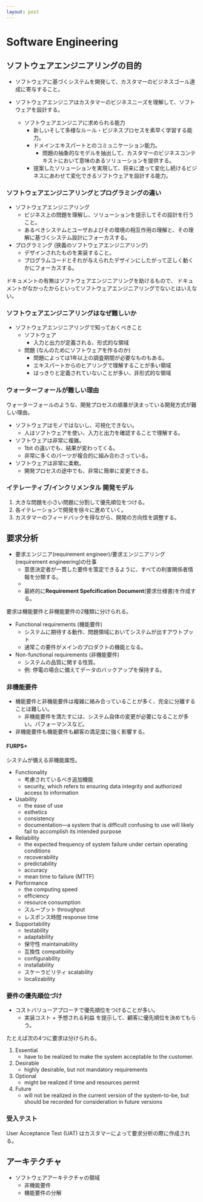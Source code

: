 ```yaml
---
layout: post
---
```


# Software Engineering

## ソフトウェアエンジニアリングの目的

* ソフトウェアに基づくシステムを開発して、カスタマーのビジネスゴール達成に寄与すること。

* ソフトウェアエンジニアはカスタマーのビジネスニーズを理解して、ソフトウェアを設計する。
    * ソフトウェアエンジニアに求められる能力
        * 新しいそして多様なルール・ビジネスプロセスを素早く学習する能力。
        * ドメインエキスパートとのコミュニケーション能力。
            * 問題の抽象的なモデルを抽出して、カスタマーのビジネスコンテキストにおいて意味のあるソリューションを提供する。
        * 提案したソリューションを実現して、将来に渡って変化し続けるビジネスにあわせて変化できるソフトウェアを設計する能力。

### ソフトウェアエンジニアリングとプログラミングの違い

* ソフトウェアエンジニアリング
    * ビジネス上の問題を理解し、ソリューションを提示してその設計を行うこと。
    * あるべきシステムとユーザおよびその環境の相互作用の理解と、その理解に基づくシステム設計にフォーカスする。
* プログラミング (狭義のソフトウェアエンジニアリング)
    * デザインされたものを実装すること。
    * プログラムコードとそれが与えられたデザインにしたがって正しく動くかにフォーカスする。

ドキュメントの有無はソフトウェアエンジニアリングを助けるもので、
ドキュメントがなかったからといってソフトウェアエンジニアリングでないとはいえない。

### ソフトウェアエンジニアリングはなぜ難しいか

* ソフトウェアエンジニアリングで知っておくべきこと
    * ソフトウェア
        * 入力と出力が定義される、形式的な領域
    * 問題 (なんのためにソフトウェアを作るのか)
        * 問題によっては1年以上の調査期間が必要なものもある。
        * エキスパートからのヒアリングで理解することが多い領域
        * はっきりと定義されていないことが多い、非形式的な領域

### ウォーターフォールが難しい理由

ウォーターフォールのような、開発プロセスの順番が決まっている開発方式が難しい理由。

* ソフトウェアはモノではないし、可視化できない。
    * 人はソフトウェアを使い、入力と出力を確認することで理解する。
* ソフトウェアは非常に複雑。
    * 1bit の違いでも、結果が変わってくる。
    * 非常に多くのパーツが複合的に組み合わさっている。
* ソフトウェアは非常に柔軟。
    * 開発プロセスの途中でも、非常に簡単に変更できる。

### イテレーティブ/インクリメンタル 開発モデル

1. 大きな問題を小さい問題に分割して優先順位をつける。
2. 各イテレーションで開発を徐々に進めていく。
3. カスタマーのフィードバックを得ながら、開発の方向性を調整する。

## 要求分析

* 要求エンジニア(requirement engineer)/要求エンジニアリング(requirement engineering)の仕事
    * 意思決定者が一貫した要件を策定できるように、すべての利害関係者情報を分類する。
    * 
    * 最終的に**Requirement Spefcification Document**(要求仕様書)を作成する。

要求は機能要件と非機能要件の2種類に分けられる。

* Functional requirements (機能要件)
    * システムに期待する動作、問題領域においてシステムが出すアウトプット
    * 通常この要件がメインのプロダクトの機能となる。
* Non-functional requirements (非機能要件) 
    * システムの品質に関する性質。
    * 例: 停電の場合に備えてデータのバックアップを保持する。

### 非機能要件

* 機能要件と非機能要件は複雑に絡み合っていることが多く、完全に分離することは難しい。
    * 非機能要件を満たすには、システム自体の変更が必要になることが多い。パフォーマンスなど。
* 非機能要件も機能要件も顧客の満足度に強く影響する。

#### FURPS+

システムが備える非機能属性。

* Functionality
    * 考慮されているべき追加機能
    * security, which refers to ensuring data integrity and authorized access to information
* Usability
    * the ease of use
    * esthetics
    * consistency
    * documentation—a system that is difficult confusing to use will likely fail to accomplish its intended purpose
* Reliability
    * the expected frequency of system failure under certain operating conditions
    * recoverability
    * predictability
    * accuracy
    * mean time to failure (MTTF)
* Performance
    * the computing speed
    * efficiency
    * resource consumption
    * スループット throughput
    * レスポンス時間 response time
* Supportability
    * testability
    * adaptability
    * 保守性 maintainability
    * 互換性 compatibility
    * configurability
    * installability
    * スケーラビリティ scalability
    * localizability 
    
### 要件の優先順位づけ

* コストバリューアプローチで優先順位をつけることが多い。
    * 実装コスト + 予想される利益 を提示して、顧客に優先順位を決めてもらう。

たとえば次の4つに要求は分けられる。

1. Essential
    * have to be realized to make the system acceptable to the customer.
2. Desirable
    * highly desirable, but not mandatory requirements
3. Optional
    * might be realized if time and resources permit
4. Future
    * will not be realized in the current version of the system-to-be, but should be recorded for consideration in future versions 

### 受入テスト

User Acceptance Test (UAT) はカスタマーによって要求分析の際に作成される。

## アーキテクチャ

* ソフトウェアアーキテクチャの領域
    * 非機能要件
    * 機能要件の分解
